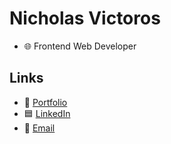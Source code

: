 # Nicholas Victoros
- 🌐 Frontend Web Developer


## Links
- 📓 [Portfolio]()
- 🟦 [LinkedIn](https://www.linkedin.com/in/nicholas-victoros-50a4a4121/)
- 📧 [Email](mailto:nvictoros21@gmail.com)
